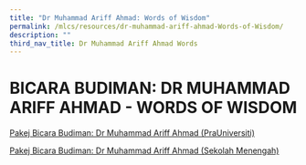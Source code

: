 ```yaml
---
title: "Dr Muhammad Ariff Ahmad: Words of Wisdom"
permalink: /mlcs/resources/dr-muhammad-ariff-ahmad-Words-of-Wisdom/
description: ""
third_nav_title: Dr Muhammad Ariff Ahmad Words
---
```

BICARA BUDIMAN: DR MUHAMMAD ARIFF AHMAD - WORDS OF WISDOM
=========================================================

[Pakej Bicara Budiman: Dr Muhammad Ariff Ahmad (PraUniversiti)](/mlcs/resources/dr_muhammad_ariff_ahmad_Words_of_Wisdom/pakej-bicara-budiman-dr-muhammad-ariff-ahmad-(prauniversiti))  
  
[Pakej Bicara Budiman: Dr Muhammad Ariff Ahmad (Sekolah Menengah)](/mlcs/resources/dr_muhammad_ariff_ahmad_Words_of_Wisdom/pakej-bicara-budiman-dr-muhammad-ariff-ahmad-sekolah-menengah)